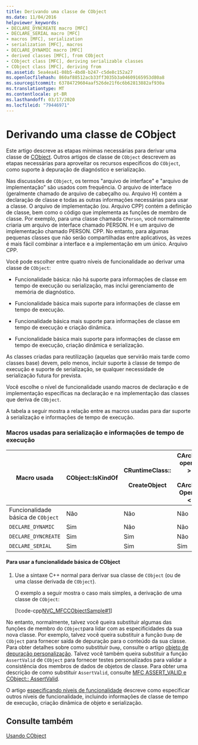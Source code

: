 ```yaml
---
title: Derivando uma classe de CObject
ms.date: 11/04/2016
helpviewer_keywords:
- DECLARE_DYNCREATE macro [MFC]
- DECLARE_SERIAL macro [MFC]
- macros [MFC], serialization
- serialization [MFC], macros
- DECLARE_DYNAMIC macro [MFC]
- derived classes [MFC], from CObject
- CObject class [MFC], deriving serializable classes
- CObject class [MFC], deriving from
ms.assetid: 5ea4ea41-08b5-4bd8-b247-c5de8c152a27
ms.openlocfilehash: 860af88512acb33ff3035b3a04609165953d80a8
ms.sourcegitcommit: 63784729604aaf526de21f6c6b62813882af930a
ms.translationtype: MT
ms.contentlocale: pt-BR
ms.lasthandoff: 03/17/2020
ms.locfileid: "79446971"
---
```

# <a name="deriving-a-class-from-cobject"></a>Derivando uma classe de CObject

Este artigo descreve as etapas mínimas necessárias para derivar uma classe de [CObject](../mfc/reference/cobject-class.md). Outros artigos de classe de `CObject` descrevem as etapas necessárias para aproveitar os recursos específicos do `CObject`, como suporte à depuração de diagnóstico e serialização.

Nas discussões de `CObject`, os termos "arquivo de interface" e "arquivo de implementação" são usados com frequência. O arquivo de interface (geralmente chamado de arquivo de cabeçalho ou. Arquivo H) contém a declaração de classe e todas as outras informações necessárias para usar a classe. O arquivo de implementação (ou. Arquivo CPP) contém a definição de classe, bem como o código que implementa as funções de membro de classe. Por exemplo, para uma classe chamada `CPerson`, você normalmente criaria um arquivo de interface chamado PERSON. H e um arquivo de implementação chamado PERSON. CPP. No entanto, para algumas pequenas classes que não serão compartilhadas entre aplicativos, às vezes é mais fácil combinar a interface e a implementação em um único. Arquivo CPP.

Você pode escolher entre quatro níveis de funcionalidade ao derivar uma classe de `CObject`:

- Funcionalidade básica: não há suporte para informações de classe em tempo de execução ou serialização, mas inclui gerenciamento de memória de diagnóstico.

- Funcionalidade básica mais suporte para informações de classe em tempo de execução.

- Funcionalidade básica mais suporte para informações de classe em tempo de execução e criação dinâmica.

- Funcionalidade básica mais suporte para informações de classe em tempo de execução, criação dinâmica e serialização.

As classes criadas para reutilização (aquelas que servirão mais tarde como classes base) devem, pelo menos, incluir suporte à classe de tempo de execução e suporte de serialização, se qualquer necessidade de serialização futura for prevista.

Você escolhe o nível de funcionalidade usando macros de declaração e de implementação específicas na declaração e na implementação das classes que deriva de `CObject`.

A tabela a seguir mostra a relação entre as macros usadas para dar suporte à serialização e informações de tempo de execução.

### <a name="macros-used-for-serialization-and-run-time-information"></a>Macros usadas para serialização e informações de tempo de execução

|Macro usada|CObject::IsKindOf|CRuntimeClass::<br /><br /> CreateObject|CArchive:: operator > ><br /><br /> CArchive:: Operator < <|
|----------------|-----------------------|--------------------------------------|-------------------------------------------------------|
|Funcionalidade básica de `CObject`|Não|Não|Não|
|`DECLARE_DYNAMIC`|Sim|Não|Não|
|`DECLARE_DYNCREATE`|Sim|Sim|Não|
|`DECLARE_SERIAL`|Sim|Sim|Sim|

#### <a name="to-use-basic-cobject-functionality"></a>Para usar a funcionalidade básica de CObject

1. Use a sintaxe C++ normal para derivar sua classe de `CObject` (ou de uma classe derivada de `CObject`).

   O exemplo a seguir mostra o caso mais simples, a derivação de uma classe de `CObject`:

   [!code-cpp[NVC_MFCCObjectSample#1](../mfc/codesnippet/cpp/deriving-a-class-from-cobject_1.h)]

No entanto, normalmente, talvez você queira substituir algumas das funções de membro do `CObject`para lidar com as especificidades da sua nova classe. Por exemplo, talvez você queira substituir a função `Dump` de `CObject` para fornecer saída de depuração para o conteúdo da sua classe. Para obter detalhes sobre como substituir `Dump`, consulte o artigo [objeto de depuração personalização](/previous-versions/visualstudio/visual-studio-2010/sc15kz85(v=vs.100)). Talvez você também queira substituir a função `AssertValid` de `CObject` para fornecer testes personalizados para validar a consistência dos membros de dados de objetos de classe. Para obter uma descrição de como substituir `AssertValid`, consulte [MFC ASSERT_VALID e CObject:: AssertValid](reference/diagnostic-services.md#assert_valid).

O artigo [especificando níveis de funcionalidade](../mfc/specifying-levels-of-functionality.md) descreve como especificar outros níveis de funcionalidade, incluindo informações de classe de tempo de execução, criação dinâmica de objeto e serialização.

## <a name="see-also"></a>Consulte também

[Usando CObject](../mfc/using-cobject.md)
